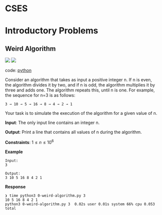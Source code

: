 # CSES

# Introductory Problems

## Weird Algorithm

![](https://img.shields.io/badge/Time%20limit-1.00s-blue)
![](https://img.shields.io/badge/Memory%20limit-512MB-orange)

code: [python](./0-weird-algorithm.py)

Consider an algorithm that takes as input a positive integer n. If n is even, the algorithm divides it by two, and if n is odd, the algorithm multiplies it by three and adds one. The algorithm repeats this, until n is one. For example, the sequence for n=3 is as follows:

    3 → 10 → 5 → 16 → 8 → 4 → 2 → 1

Your task is to simulate the execution of the algorithm for a given value of n.

**Input**: The only input line contains an integer n.

**Output**: Print a line that contains all values of n during the algorithm.

**Constraints**: $`1 \le n \le 10^6`$

**Example**
```
Input:
3

Output:
3 10 5 16 8 4 2 1
```

**Response**
```
❯ time python3 0-weird-algorithm.py 3
10 5 16 8 4 2 1
python3 0-weird-algorithm.py 3  0.02s user 0.01s system 66% cpu 0.053 total
```